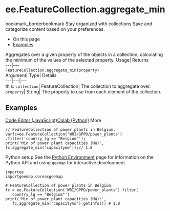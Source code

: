  
#  ee.FeatureCollection.aggregate_min 
bookmark_borderbookmark Stay organized with collections  Save and categorize content based on your preferences. 
  * On this page
  * [Examples](https://developers.google.com/earth-engine/apidocs/ee-featurecollection-aggregate_min#examples)


Aggregates over a given property of the objects in a collection, calculating the minimum of the values of the selected property. 
Usage| Returns  
---|---  
`FeatureCollection.aggregate_min(property)`  
Argument| Type| Details  
---|---|---  
this: `collection`| FeatureCollection| The collection to aggregate over.  
`property`| String| The property to use from each element of the collection.  
## Examples
[Code Editor (JavaScript)](https://developers.google.com/earth-engine/apidocs/ee-featurecollection-aggregate_min#code-editor-javascript-sample)[Colab (Python)](https://developers.google.com/earth-engine/apidocs/ee-featurecollection-aggregate_min#colab-python-sample) More
```
// FeatureCollection of power plants in Belgium.
varfc=ee.FeatureCollection('WRI/GPPD/power_plants')
.filter('country_lg == "Belgium"');
print('Min of power plant capacities (MW)',
fc.aggregate_min('capacitymw'));// 1.8
```
Python setup
See the [ Python Environment](https://developers.google.com/earth-engine/guides/python_install) page for information on the Python API and using `geemap` for interactive development.
```
importee
importgeemap.coreasgeemap
```
```
# FeatureCollection of power plants in Belgium.
fc = ee.FeatureCollection('WRI/GPPD/power_plants').filter(
  'country_lg == "Belgium"')
print('Min of power plant capacities (MW):',
   fc.aggregate_min('capacitymw').getInfo()) # 1.8
```

